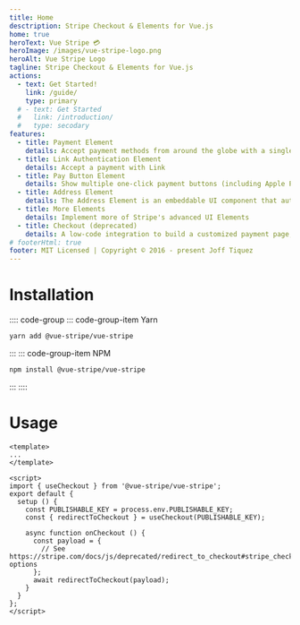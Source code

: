 ```yaml
---
title: Home
desctription: Stripe Checkout & Elements for Vue.js
home: true
heroText: Vue Stripe 💳
heroImage: /images/vue-stripe-logo.png
heroAlt: Vue Stripe Logo
tagline: Stripe Checkout & Elements for Vue.js
actions:
  - text: Get Started!
    link: /guide/
    type: primary
  # - text: Get Started
  #   link: /introduction/
  #   type: secodary
features:
  - title: Payment Element
    details: Accept payment methods from around the globe with a single secure, embeddable UI component.
  - title: Link Authentication Element
    details: Accept a payment with Link
  - title: Pay Button Element
    details: Show multiple one-click payment buttons (including Apple Pay and Google Pay) to your customers at the same time.
  - title: Address Element
    details: The Address Element is an embeddable UI component that autofills your customers’ billing and shipping addresses quickly and accurately.
  - title: More Elements
    details: Implement more of Stripe's advanced UI Elements
  - title: Checkout (deprecated)
    details: A low-code integration to build a customized payment page, hosted on Stripe.
# footerHtml: true
footer: MIT Licensed | Copyright © 2016 - present Joff Tiquez
---
```


# Installation <Badge type="tip" text="v5" vertical="top" />

:::: code-group
::: code-group-item Yarn
```sh
yarn add @vue-stripe/vue-stripe
```
:::
::: code-group-item NPM
```sh
npm install @vue-stripe/vue-stripe
```
:::
::::

# Usage

```vue
<template>
...
</template>

<script>
import { useCheckout } from '@vue-stripe/vue-stripe';
export default {
  setup () {
    const PUBLISHABLE_KEY = process.env.PUBLISHABLE_KEY;
    const { redirectToCheckout } = useCheckout(PUBLISHABLE_KEY);

    async function onCheckout () {
      const payload = {
        // See https://stripe.com/docs/js/deprecated/redirect_to_checkout#stripe_checkout_redirect_to_checkout-options
      };
      await redirectToCheckout(payload);
    }
  }
};
</script>
```